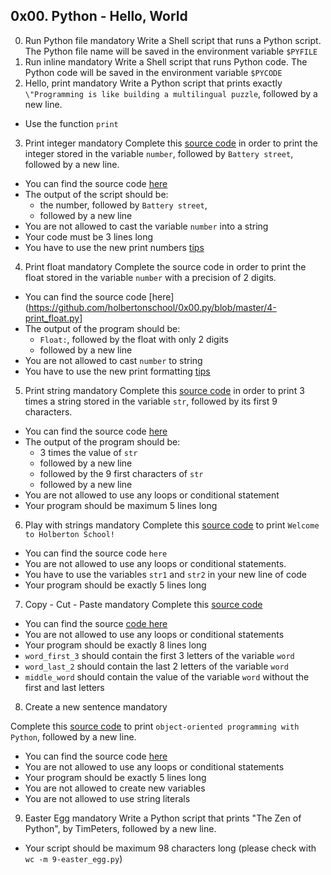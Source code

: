 ## 0x00. Python - Hello, World
0. Run Python file mandatory
Write a Shell script that runs a Python script.
The Python file name will be saved in the environment variable `$PYFILE`
1. Run inline mandatory
Write a Shell script that runs Python code.
The Python code will be saved in the environment variable `$PYCODE`
2. Hello, print mandatory
Write a Python script that prints exactly `\"Programming is like building a multilingual puzzle`, followed by a new line.
  * Use the function `print`
3. Print integer mandatory
Complete this [source code](https://github.com/holbertonschool/0x00.py/blob/master/3-print_number.py) in order to print the integer stored in the variable `number`, followed by `Battery street`, followed by a new line.
  * You can find the source code [here](https://github.com/holbertonschool/0x00.py/blob/master/3-print_number.py)
  * The output of the script should be:
    - the number, followed by `Battery street`,
    - followed by a new line
  * You are not allowed to cast the variable `number` into a string
  * Your code must be 3 lines long
  * You have to use the new print numbers [tips](https://pyformat.info/#number)
4. Print float mandatory
Complete the source code in order to print the float stored in the variable `number` with a precision of 2 digits.
  * You can find the source code [here](https://github.com/holbertonschool/0x00.py/blob/master/4-print_float.py]
  * The output of the program should be:
    - `Float:`, followed by the float with only 2 digits
    - followed by a new line
  * You are not allowed to cast `number` to string
  * You have to use the new print formatting [tips](https://pyformat.info/#number_padding)
5. Print string mandatory
Complete this [source code](https://github.com/holbertonschool/0x00.py/blob/master/5-print_string.py) in order to print 3 times a string stored in the variable `str`, followed by its first 9 characters.
  * You can find the source code [here](https://github.com/holbertonschool/0x00.py/blob/master/5-print_string.py)
  * The output of the program should be:
    - 3 times the value of `str`
    - followed by a new line
    - followed by the 9 first characters of `str`
    - followed by a new line
  * You are not allowed to use any loops or conditional statement
  * Your program should be maximum 5 lines long
6. Play with strings mandatory
Complete this [source code](https://github.com/holbertonschool/0x00.py/blob/master/6-concat.py) to print `Welcome to Holberton School!`
  * You can find the source code `here`
  * You are not allowed to use any loops or conditional statements.
  * You have to use the variables `str1` and `str2` in your new line of code
  * Your program should be exactly 5 lines long
7. Copy - Cut - Paste mandatory
Complete this [source code](https://github.com/holbertonschool/0x00.py/blob/master/7-edges.py)
  * You can find the source [code here](https://github.com/holbertonschool/0x00.py/blob/master/7-edges.py)
  * You are not allowed to use any loops or conditional statements
  * Your program should be exactly 8 lines long
  * `word_first_3` should contain the first 3 letters of the variable `word`
  * `word_last_2` should contain the last 2 letters of the variable `word`
  * `middle_word` should contain the value of the variable `word` without the first and last letters
8. Create a new sentence mandatory

Complete this [source code](https://github.com/holbertonschool/0x00.py/blob/master/8-concat_edges.py) to print `object-oriented programming with Python`, followed by a new line.
  * You can find the source code [here](https://github.com/holbertonschool/0x00.py/blob/master/8-concat_edges.py)
  * You are not allowed to use any loops or conditional statements
  * Your program should be exactly 5 lines long
  * You are not allowed to create new variables
  * You are not allowed to use string literals
9. Easter Egg mandatory
Write a Python script that prints "The Zen of Python", by TimPeters, followed by a new line.
  * Your script should be maximum 98 characters long (please check with `wc -m 9-easter_egg.py`)
